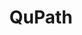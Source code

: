 ---
#-------------Global links-------------
qupath_github: https://github.com/qupath/qupath
qupath_java_docs: https://qupath.github.io/javadoc/docs/
qupath_releases: https://github.com/qupath/qupath/releases/
qupath_release_notes: https://github.com/qupath/qupath/releases/tag/v0.5.0
qupath_release_latest: https://github.com/qupath/qupath/releases/latest
qupath_download_msi: https://github.com/qupath/qupath/releases/download/v0.5.0/QuPath-v0.5.0-Windows.msi
qupath_download_zip: https://github.com/qupath/qupath/releases/download/v0.5.0/QuPath-v0.5.0-Windows.zip
qupath_download_pkg: https://github.com/qupath/qupath/releases/download/v0.5.0/QuPath-v0.5.0-Mac-x64.pkg
qupath_download_pkg_s: https://github.com/qupath/qupath/releases/download/v0.5.0/QuPath-v0.5.0-Mac-arm64.pkg
qupath_download_tar: https://github.com/qupath/qupath/releases/download/v0.5.0/QuPath-v0.5.0-Linux.tar.xz
qupath_documentation: https://qupath.readthedocs.io/en/stable/
qupath_installation: https://qupath.readthedocs.io/en/stable/docs/intro/installation.html
qupath_citation: https://qupath.readthedocs.io/en/stable/docs/intro/citing.html
qupath_license: https://github.com/qupath/qupath/blob/main/LICENSE
qupath_forum: https://forum.image.sc/tag/qupath
qupath_twitter: https://twitter.com/qupath
qupath_youtube: https://www.youtube.com/c/qupath

#-------------Page Content-------------
#Metadata
layout: landing
title: QuPath
description: QuPath is cross-platform, user-friendly open source software for digital pathology and whole slide image analysis, written using JavaFX. QuPath has also been designed to be developer-friendly, and combines an extensible design with powerful scripting tools.
logo: assets/images/favicon.ico

#Banner
banner: <a href="https://github.com/qupath/qupath/releases/tag/v0.5.0" target=blank>QuPath v0.5.0 is now online!</a>

#Hero content
hero-heading: QuPath
hero-subheading: Open Software for Bioimage Analysis

#Download content
#See global links for download links
download_button_default: Download QuPath
download_button_win: Download for Windows
download_button_mac: Download for macOS
download_button_lin: Download for Linux

download_dropdown_msi: Windows installer (msi)
download_dropdown_zip: Windows portable (zip)
download_dropdown_pkg: macOS Intel (pkg)
download_dropdown_pkg_s: macOS Apple silicon (pkg)
download_dropdown_tar: Linux (tar.xz)

download_dropdown_aria: Submenu to download alternative releases
download_dropdown_msi_aria: follow this link to download qupath for windows m s i 234 M B
download_dropdown_zip_aria: follow this link to download qupath for windows Z I P 233 M B
download_dropdown_mac_aria: Choose which mac version to download
download_dropdown_pkg_aria: follow this link to download qupath for macOS intel p k g 218 M B
download_dropdown_pkg_s_aria: follow this link to download qupath for macOS apple silicon p k g 202 M B
download_dropdown_which_aria: Follow this link to learn more about which mac version to download
download_dropdown_tar_aria: follow this link to download qupath for Linux t a r 224 M B

qupath_download_which: https://qupath.readthedocs.io/en/latest/docs/intro/installation.html#qupath-for-mac
download_dropdown_which: Not sure which version?

latest_release_notes: Release notes v0.5.0
all_release_notes: Looking for another version? Find <a href="https://github.com/qupath/qupath/releases" target=blank>all releases</a>
install_troubleshooting: Trouble installing? Check out the <a href="https://qupath.readthedocs.io/en/stable/docs/intro/installation.html" target=blank>installation notes</a>

#Three Icons content
icon-1-title: Docs
icon-1-content: Find QuPath step-by-step guides, video tutorials and more on <a href="https://qupath.readthedocs.io/en/stable/" target=blank>ReadTheDocs</a>
icon-1-aria: follow this link to learn more about qupath
icon-2-title: Discuss
icon-2-content: Join other QuPath users and search thousands of discussions on <a href="https://forum.image.sc/tag/qupath" target=blank>image.sc</a>
icon-2-aria: follow this link to access discussions on the image.sc forum
icon-3-title: Develop
icon-3-content: Check out QuPath's source code on <a href="https://github.com/qupath/qupath" target=blank>GitHub</a> or view the <a href="https://qupath.github.io/javadoc/docs/" target=blank>Javadocs</a>
icon-3-aria: follow this link to the qupath github code base

#footer
footer-1: To reference QuPath in scientific publications, see <a href="https://qupath.readthedocs.io/en/stable/docs/intro/citing.html" target="_blank" rel=”noopener”>'How to cite QuPath'</a>
footer-2: QuPath is open source software, licensed under the <a href="https://github.com/qupath/qupath/blob/main/LICENSE" target="_blank" rel=”noopener”>GNU General Public License</a>
twitter_aria: follow this link to the qupath github twitter account
github_aria: follow this link to the qupath github code base
---